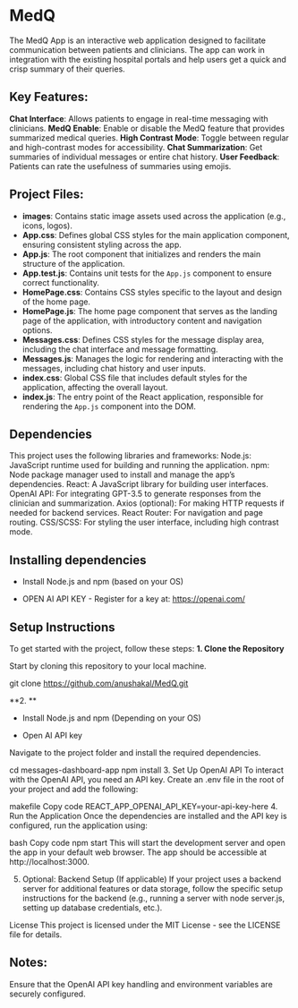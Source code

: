 # MedQ
The MedQ App is an interactive web application designed to facilitate communication between patients and clinicians. The app can work in integration with the existing hospital portals and help users get a quick and crisp summary of their queries.

## Key Features:
**Chat Interface**: Allows patients to engage in real-time messaging with clinicians.
**MedQ Enable**: Enable or disable the MedQ feature that provides summarized medical queries.
**High Contrast Mode**: Toggle between regular and high-contrast modes for accessibility.
**Chat Summarization**: Get summaries of individual messages or entire chat history.
**User Feedback**: Patients can rate the usefulness of summaries using emojis.

## Project Files:
- **images**: Contains static image assets used across the application (e.g., icons, logos).
- **App.css**: Defines global CSS styles for the main application component, ensuring consistent styling across the app.
- **App.js**: The root component that initializes and renders the main structure of the application.
- **App.test.js**: Contains unit tests for the `App.js` component to ensure correct functionality.
- **HomePage.css**: Contains CSS styles specific to the layout and design of the home page.
- **HomePage.js**: The home page component that serves as the landing page of the application, with introductory content and navigation options.
- **Messages.css**: Defines CSS styles for the message display area, including the chat interface and message formatting.
- **Messages.js**: Manages the logic for rendering and interacting with the messages, including chat history and user inputs.
- **index.css**: Global CSS file that includes default styles for the application, affecting the overall layout.
- **index.js**: The entry point of the React application, responsible for rendering the `App.js` component into the DOM.

## Dependencies
This project uses the following libraries and frameworks:
Node.js: JavaScript runtime used for building and running the application.
npm: Node package manager used to install and manage the app’s dependencies.
React: A JavaScript library for building user interfaces.
OpenAI API: For integrating GPT-3.5 to generate responses from the clinician and summarization.
Axios (optional): For making HTTP requests if needed for backend services.
React Router: For navigation and page routing.
CSS/SCSS: For styling the user interface, including high contrast mode.

## Installing dependencies 
- Install Node.js and npm (based on your OS)
  
- OPEN AI API KEY - Register for a key at: https://openai.com/
 
## Setup Instructions
To get started with the project, follow these steps:
**1. Clone the Repository**

Start by cloning this repository to your local machine.

  git clone https://github.com/anushakal/MedQ.git

**2. **
- Install Node.js and npm (Depending on your OS)

- Open AI API key 
   
Navigate to the project folder and install the required dependencies.

cd messages-dashboard-app
npm install
3. Set Up OpenAI API
To interact with the OpenAI API, you need an API key. Create an .env file in the root of your project and add the following:

makefile
Copy code
REACT_APP_OPENAI_API_KEY=your-api-key-here
4. Run the Application
Once the dependencies are installed and the API key is configured, run the application using:

bash
Copy code
npm start
This will start the development server and open the app in your default web browser. The app should be accessible at http://localhost:3000.

5. Optional: Backend Setup (If applicable)
If your project uses a backend server for additional features or data storage, follow the specific setup instructions for the backend (e.g., running a server with node server.js, setting up database credentials, etc.).

License
This project is licensed under the MIT License - see the LICENSE file for details.

## Notes:
Ensure that the OpenAI API key handling and environment variables are securely configured.

